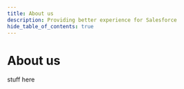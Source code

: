 ```yaml
---
title: About us
description: Providing better experience for Salesforce
hide_table_of_contents: true
---
```


# About us

stuff here
